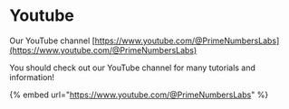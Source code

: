 # Youtube

Our YouTube channel [https://www.youtube.com/@PrimeNumbersLabs](https://www.youtube.com/@PrimeNumbersLabs)

You should check out our YouTube channel for many tutorials and information!

{% embed url="https://www.youtube.com/@PrimeNumbersLabs" %}
